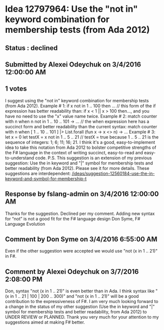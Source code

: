 # Idea 12797964: Use the "not in" keyword combination for membership tests (from Ada 2012) #

## Status : declined

## Submitted by Alexei Odeychuk on 3/4/2016 12:00:00 AM

## 1 votes

I suggest using the "not in" keyword combination for membership tests (from Ada 2012).
Example # 1:
if x not in 1 .. 100 then ... // this form of the if expression has better readability than: if x < 1 || x > 100 then..., and you have no need to use the "x" value name twice.
Example # 2:
match counter with n when n not in 1 .. 10 .. 101 -> ... // the when expression here has a succinct form and better readability than the current syntax: match counter with n when [ 1 .. 10 .. 101 ] |> List.forall (fun x -> x <> n) -> ...
Example # 3:
let x = 0
let testX = x not in 1 .. 5 .. 21 // testX = true because 1 .. 5 .. 21 is the sequence of integers: 1; 6; 11; 16; 21.
I think it's a good, easy-to-implement idea to take this notation from Ada 2012 to bolster competitive strengths of the F# language in the context of writing succinct, easy-to-read and easy-to-understand code.
P.S. This suggestion is an extension of my previous suggestion:
Use the in keyword and "|" symbol for membership tests and better readability (from Ada 2012).
Please see it for more details. These suggestions are interdependent: [/ideas/suggestion-12560184-use-the-in-keyword-and-symbol-for-membership-t](/ideas/suggestion-12560184-use-the-in-keyword-and-symbol-for-membership-t.md)

## Response by fslang-admin on 3/4/2016 12:00:00 AM

Thanks for the suggestion. Declined per my comment. Adding new syntax for “not” is not a good fit for the F# language design
Don Syme, F# Language Evolution


## Comment by Don Syme on 3/4/2016 6:55:00 AM

Even if the other suggestion were accepted we would use "not (x in 1 .. 21)" in F#.

## Comment by Alexei Odeychuk on 3/7/2016 2:08:00 PM

Don, syntax "not (x in 1 .. 21)" is even better than in Ada. I think syntax like "(x in 1 .. 21 | 100 | 200 .. 300)" and "not (x in 1 .. 21)" will be a good contribution to the expressiveness of F#. I am very much looking forward to a change in the status of my other suggestion (Use the in keyword and "|" symbol for membership tests and better readability, from Ada 2012) to UNDER REVIEW or PLANNED. Thank you very much for your attention to my suggestions aimed at making F# better.
